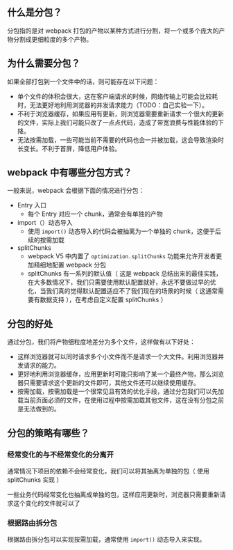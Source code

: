 
## 什么是分包？

分包指的是对 webpack 打包的产物以某种方式进行分割，将一个或多个庞大的产物分割成更细粒度的多个产物。

## 为什么需要分包？

如果全部打包到一个文件中的话，则可能存在以下问题：

- 单个文件的体积会很大，这在客户端请求的时候，网络传输上可能会比较耗时，无法更好地利用浏览器的并发请求能力（TODO：自己实验一下）。
- 不利于浏览器缓存，如果应用有更新，则浏览器需要重新请求一个很大的更新的文件，实际上我们可能只改了一点点代码，造成了带宽浪费与性能体验的下降。
- 无法按需加载，一些可能当前不需要的代码也会一并被加载，这会导致渲染时长变长。不利于首屏，降低用户体验。
## webpack 中有哪些分包方式？

一般来说，webpack 会根据下面的情况进行分包：

- Entry 入口
	- 每个 Entry 对应一个 chunk，通常会有单独的产物
- import（）动态导入
	- 使用 `import()` 动态导入的代码会被抽离为一个单独的 chunk，这便于后续的按需加载
- splitChunks
	- webpack V5 中内置了 `optimization.splitChunks` 功能来允许开发者更加精细地配置 webpack 分包
	- splitChunks 有一系列的默认值（ 这是 webpack 总结出来的最佳实践，在大多数情况下，我们只需要使用默认配置就好，永远不要做过早的优化，当我们真的觉得默认配置适应不了我们现在的场景的时候（ 这通常需要有数据支持 ），在考虑自定义配置 splitChunks ）

## 分包的好处

通过分包，我们将产物细粒度地差分为多个文件，这样做有以下好处：

- 这样浏览器就可以同时请求多个小文件而不是请求一个大文件。利用浏览器并发请求的能力。
- 更好地利用浏览器缓存，应用更新时可能只影响了某一个最终产物，那么浏览器只需要请求这个更新的文件即可，其他文件还可以继续使用缓存。
- 按需加载，按需加载是一个很常见且有效的优化手段，通过分包我们可以先加载当前页面必须的文件，在使用过程中按需加载其他文件，这在没有分包之前是无法做到的。

## 分包的策略有哪些？

### 经常变化的与不经常变化的分离开

通常情况下项目的依赖不会经常变化，我们可以将其抽离为单独的包（ 使用 splitChunks 实现 ）

一些业务代码经常变化也抽离成单独的包，这样应用更新时，浏览器只需要重新请求这个变化的文件就可以了

### 根据路由拆分包

根据路由拆分包可以实现按需加载，通常使用 `import()` 动态导入来实现。